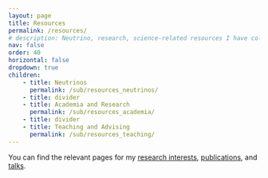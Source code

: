 ```yaml
---
layout: page
title: Resources
permalink: /resources/
# description: Neutrino, research, science-related resources I have collected over the years. 
nav: false
order: 40
horizontal: false
dropdown: true
children: 
    - title: Neutrinos
      permalink: /sub/resources_neutrinos/
    - title: divider
    - title: Academia and Research
      permalink: /sub/resources_academia/
    - title: divider
    - title: Teaching and Advising
      permalink: /sub/resources_teaching/
---
```


You can find the relevant pages for my [research interests](/sub/projects), [publications](/sub/publications/), and [talks](/sub/talks).